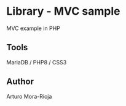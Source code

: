 # Library - MVC sample
MVC example in PHP

## Tools
MariaDB / PHP8 / CSS3

## Author
Arturo Mora-Rioja